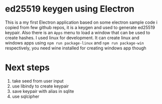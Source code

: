 # ed25519 keygen using Electron

This is a my first Electron application based on some electron sample code i copied from few github repos, it is a keygen and used to generate ed25519 keypair. Also there is an `Apps` menu to load a window that can be used to create hashes.
I used linux for development. It can create linux and windows apps using `npm run package-linux` and `npm run package-win` respectively, you need wine installed for creating windows app though

# Next steps
1. take seed from user input
2. use libindy to create keypair
3. save keypair with alias in sqlite
4. use sqlcipher
